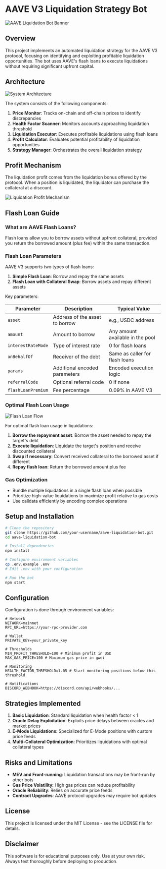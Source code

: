 # AAVE V3 Liquidation Strategy Bot

![AAVE Liquidation Bot Banner](https://i.imgur.com/GQ8HvIE.png)

## Overview

This project implements an automated liquidation strategy for the AAVE V3 protocol, focusing on identifying and exploiting profitable liquidation opportunities. The bot uses AAVE's flash loans to execute liquidations without requiring significant upfront capital.

## Architecture

![System Architecture](https://i.imgur.com/rKh1m3B.png)

The system consists of the following components:

1. **Price Monitor**: Tracks on-chain and off-chain prices to identify discrepancies
2. **Health Factor Scanner**: Monitors accounts approaching liquidation threshold
3. **Liquidation Executor**: Executes profitable liquidations using flash loans
4. **Profit Calculator**: Evaluates potential profitability of liquidation opportunities
5. **Strategy Manager**: Orchestrates the overall liquidation strategy

## Profit Mechanism

The liquidation profit comes from the liquidation bonus offered by the protocol. When a position is liquidated, the liquidator can purchase the collateral at a discount.

![Liquidation Profit Mechanism](https://i.imgur.com/Nw3dJ5B.png)

## Flash Loan Guide

### What are AAVE Flash Loans?

Flash loans allow you to borrow assets without upfront collateral, provided you return the borrowed amount (plus fee) within the same transaction.

### Flash Loan Parameters

AAVE V3 supports two types of flash loans:

1. **Simple Flash Loan**: Borrow and repay the same assets
2. **Flash Loan with Collateral Swap**: Borrow assets and repay different assets

Key parameters:

| Parameter | Description | Typical Value |
|-----------|-------------|---------------|
| `asset` | Address of the asset to borrow | e.g., USDC address |
| `amount` | Amount to borrow | Any amount available in the pool |
| `interestRateMode` | Type of interest rate | 0 for flash loans |
| `onBehalfOf` | Receiver of the debt | Same as caller for flash loans |
| `params` | Additional encoded parameters | Encoded execution logic |
| `referralCode` | Optional referral code | 0 if none |
| `flashLoanPremium` | Fee percentage | 0.09% in AAVE V3 |

### Optimal Flash Loan Usage

![Flash Loan Flow](https://i.imgur.com/MQWLgKA.png)

For optimal flash loan usage in liquidations:

1. **Borrow the repayment asset**: Borrow the asset needed to repay the target's debt
2. **Execute liquidation**: Liquidate the target's position and receive discounted collateral
3. **Swap if necessary**: Convert received collateral to the borrowed asset if different
4. **Repay flash loan**: Return the borrowed amount plus fee

### Gas Optimization

- Bundle multiple liquidations in a single flash loan when possible
- Prioritize high-value liquidations to maximize profit relative to gas costs
- Use calldata efficiently by encoding complex operations

## Setup and Installation

```bash
# Clone the repository
git clone https://github.com/your-username/aave-liquidation-bot.git
cd aave-liquidation-bot

# Install dependencies
npm install

# Configure environment variables
cp .env.example .env
# Edit .env with your configuration

# Run the bot
npm start
```

## Configuration

Configuration is done through environment variables:

```
# Network
NETWORK=mainnet
RPC_URL=https://your-rpc-provider.com

# Wallet
PRIVATE_KEY=your_private_key

# Thresholds
MIN_PROFIT_THRESHOLD=100 # Minimum profit in USD
MAX_GAS_PRICE=100 # Maximum gas price in gwei

# Monitoring
HEALTH_FACTOR_THRESHOLD=1.05 # Start monitoring positions below this threshold

# Notifications
DISCORD_WEBHOOK=https://discord.com/api/webhooks/...
```

## Strategies Implemented

1. **Basic Liquidation**: Standard liquidation when health factor < 1
2. **Oracle Delay Exploitation**: Exploits price delays between oracles and market prices
3. **E-Mode Liquidations**: Specialized for E-Mode positions with custom price feeds
4. **Multi-Collateral Optimization**: Prioritizes liquidations with optimal collateral types

## Risks and Limitations

- **MEV and Front-running**: Liquidation transactions may be front-run by other bots
- **Gas Price Volatility**: High gas prices can reduce profitability
- **Oracle Reliability**: Relies on accurate price feeds
- **Contract Upgrades**: AAVE protocol upgrades may require bot updates

## License

This project is licensed under the MIT License - see the LICENSE file for details.

## Disclaimer

This software is for educational purposes only. Use at your own risk. Always test thoroughly before deploying to production. 